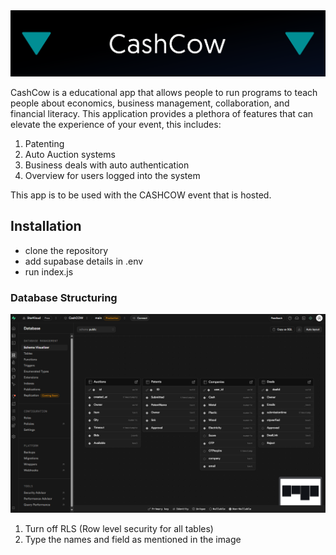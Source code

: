 <img src="assets/20250709_171731_githubpic.png" />

CashCow is a educational app that allows people to run programs to teach people about economics, business management, collaboration, and financial literacy. This application provides a plethora of features that can elevate the experience of your event, this includes:

1. Patenting
2. Auto Auction systems
3. Business deals with auto authentication
4. Overview for users logged into the system

This app is to be used with the CASHCOW event that is hosted.

## Installation

- clone the repository
- add supabase details in .env
- run index.js

### Database Structuring

<img src="assets/dbs.png" />

1. Turn off RLS (Row level security for all tables)
2. Type the names and field as mentioned in the image
